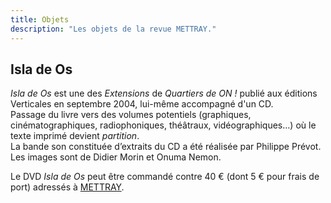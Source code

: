 ```yaml
---
title: Objets
description: "Les objets de la revue METTRAY."
---
```


## Isla de Os

*Isla de Os* est une des *Extensions* de *Quartiers de ON !* publié aux éditions Verticales en septembre 2004, lui-même accompagné d'un CD.  
Passage du livre vers des volumes potentiels (graphiques, cinématographiques, radiophoniques, théâtraux, vidéographiques…) où le texte imprimé devient *partition*.  
La bande son constituée d’extraits du CD a été réalisée par Philippe Prévot.  
Les images sont de Didier Morin et Onuma Nemon.

Le DVD *Isla de Os* peut être commandé contre 40 € (dont 5 € pour frais de port) adressés à <span class="mettray">[METTRAY](/contact)</span>.
